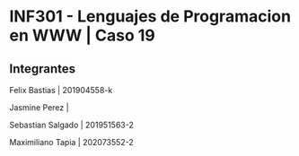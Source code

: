 # INF301 - Lenguajes de Programacion en WWW | Caso 19

## Integrantes

Felix Bastias | 201904558-k

Jasmine Perez | 

Sebastian Salgado | 201951563-2

Maximiliano Tapia | 202073552-2
